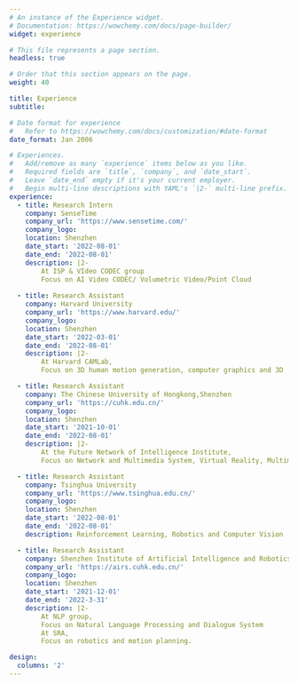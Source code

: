 ```yaml
---
# An instance of the Experience widget.
# Documentation: https://wowchemy.com/docs/page-builder/
widget: experience

# This file represents a page section.
headless: true

# Order that this section appears on the page.
weight: 40

title: Experience
subtitle:

# Date format for experience
#   Refer to https://wowchemy.com/docs/customization/#date-format
date_format: Jan 2006

# Experiences.
#   Add/remove as many `experience` items below as you like.
#   Required fields are `title`, `company`, and `date_start`.
#   Leave `date_end` empty if it's your current employer.
#   Begin multi-line descriptions with YAML's `|2-` multi-line prefix.
experience:
  - title: Research Intern
    company: SenseTime
    company_url: 'https://www.sensetime.com/'
    company_logo: 
    location: Shenzhen
    date_start: '2022-08-01'
    date_end: '2022-08-01'
    description: |2-
        At ISP & VIdeo CODEC group
        Focus on AI Video CODEC/ Volumetric Video/Point Cloud
        
  - title: Research Assistant
    company: Harvard University
    company_url: 'https://www.harvard.edu/'
    company_logo: 
    location: Shenzhen
    date_start: '2022-03-01'
    date_end: '2022-08-01'
    description: |2- 
        At Harvard CAMLab,
        Focus on 3D human motion generation, computer graphics and 3D 				reconstruction

  - title: Research Assistant
    company: The Chinese University of Hongkong,Shenzhen
    company_url: 'https://cuhk.edu.cn/'
    company_logo: 
    location: Shenzhen
    date_start: '2021-10-01'
    date_end: '2022-08-01'
    description: |2-
        At the Future Network of Intelligence Institute,
        Focus on Network and Multimedia System, Virtual Reality, Multimodal

  - title: Research Assistant
    company: Tsinghua University
    company_url: 'https://www.tsinghua.edu.cn/'
    company_logo: 
    location: Shenzhen
    date_start: '2022-08-01'
    date_end: '2022-08-01'
    description: Reinforcement Learning, Robotics and Computer Vision

  - title: Research Assistant
    company: Shenzhen Institute of Artificial Intelligence and Robotics for Society
    company_url: 'https://airs.cuhk.edu.cn/'
    company_logo: 
    location: Shenzhen
    date_start: '2021-12-01'
    date_end: '2022-3-31'
    description: |2-
        At NLP group,
        Focus on Natural Language Processing and Dialogue System
        At SRA,
        Focus on robotics and motion planning. 

design:
  columns: '2'
---
```

